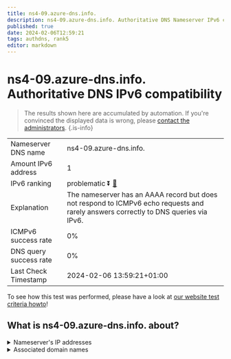 ```yaml
---
title: ns4-09.azure-dns.info.
description: ns4-09.azure-dns.info. Authoritative DNS Nameserver IPv6 compatibility
published: true
date: 2024-02-06T12:59:21
tags: authdns, rank5
editor: markdown
---
```


# ns4-09.azure-dns.info. Authoritative DNS IPv6 compatibility

> The results shown here are accumulated by automation. If you're convinced the displayed data is wrong, please [contact the administrators](/howto/chat). 
{.is-info}




|   |   |
| - | - |
| Nameserver DNS name | ns4-09.azure-dns.info.
| Amount IPv6 address | 1
| IPv6 ranking | problematic :arrow_double_down: [🔗](/howto/ranking) |
| Explanation | The nameserver has an AAAA record but does not respond to ICMPv6 echo requests and rarely answers correctly to DNS queries via IPv6. |
| ICMPv6 success rate | 0%|
| DNS query success rate | 0% |
| Last Check Timestamp | 2024-02-06 13:59:21+01:00 |

To see how this test was performed, please have a look at [our website test criteria howto](/howto/testcriteria/authdns)!


## What is ns4-09.azure-dns.info. about?




<details>
<summary>Nameserver's IP addresses</summary>

2620:1ec:bda:700::9

</details>



<details>
<summary>Associated domain names</summary>

www.marca.com

</details>
